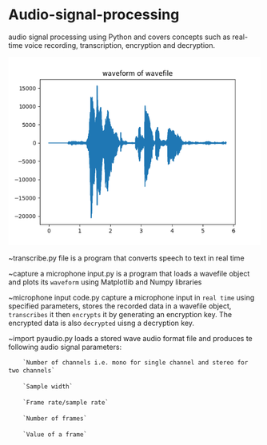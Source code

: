 # Audio-signal-processing
audio signal processing using Python and covers concepts such as real-time voice recording, transcription, encryption and decryption.



![example](https://github.com/nimadorostkar/Audio-signal-processing/blob/main/Figure_1%20Hello%20world%20waveform.png)


~transcribe.py file is a program that converts speech to text in real time

~capture a microphone input.py is a program that loads a wavefile object and plots its `waveform` using Matplotlib and Numpy libraries

~microphone input code.py capture a microphone input in `real time` using specified parameters, stores the recorded data in a wavefile object, `transcribes` it then `encrypts` it by generating an encryption key. The encrypted data is also `decrypted` uisng a decryption key.

~import pyaudio.py loads a stored wave audio format file and produces te following audio signal parameters: 

        `Number of channels i.e. mono for single channel and stereo for two channels`
        
        `Sample width`
        
        `Frame rate/sample rate`
        
        `Number of frames`
        
        `Value of a frame`
